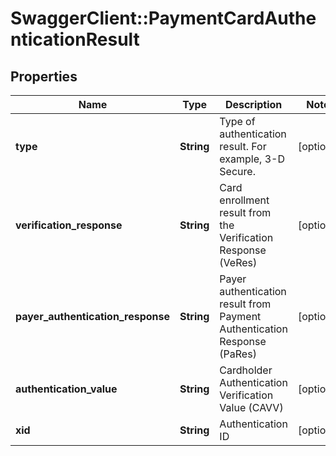 # SwaggerClient::PaymentCardAuthenticationResult

## Properties
Name | Type | Description | Notes
------------ | ------------- | ------------- | -------------
**type** | **String** | Type of authentication result. For example, 3-D Secure. | [optional] 
**verification_response** | **String** | Card enrollment result from the Verification Response (VeRes) | [optional] 
**payer_authentication_response** | **String** | Payer authentication result from Payment Authentication Response (PaRes) | [optional] 
**authentication_value** | **String** | Cardholder Authentication Verification Value (CAVV) | [optional] 
**xid** | **String** | Authentication ID | [optional] 


